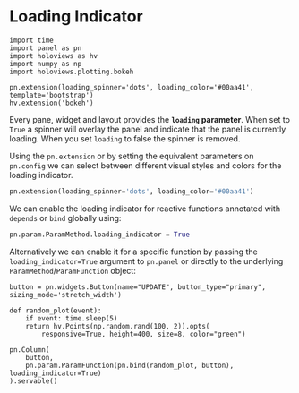 # Loading Indicator

```{pyodide}
import time
import panel as pn
import holoviews as hv
import numpy as np
import holoviews.plotting.bokeh

pn.extension(loading_spinner='dots', loading_color='#00aa41', template='bootstrap')
hv.extension('bokeh')
```

Every pane, widget and layout provides the **`loading` parameter**. When set to `True` a spinner will overlay the panel and indicate that the panel is currently loading. When you set `loading` to false the spinner is removed.

Using the `pn.extension` or by setting the equivalent parameters on `pn.config` we can select between different visual styles and colors for the loading indicator.

```python
pn.extension(loading_spinner='dots', loading_color='#00aa41')
```

We can enable the loading indicator for reactive functions annotated with `depends` or `bind` globally using:

```python
pn.param.ParamMethod.loading_indicator = True
```

Alternatively we can enable it for a specific function by passing the `loading_indicator=True` argument to `pn.panel` or directly to the underlying  `ParamMethod`/`ParamFunction` object:

```{pyodide}
button = pn.widgets.Button(name="UPDATE", button_type="primary", sizing_mode='stretch_width')

def random_plot(event):
    if event: time.sleep(5)
    return hv.Points(np.random.rand(100, 2)).opts(
        responsive=True, height=400, size=8, color="green")

pn.Column(
    button,
    pn.param.ParamFunction(pn.bind(random_plot, button), loading_indicator=True)
).servable()
```
